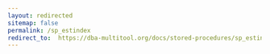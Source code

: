 ```yaml
---
layout: redirected
sitemap: false
permalink: /sp_estindex
redirect_to:  https://dba-multitool.org/docs/stored-procedures/sp_estindex/
---
```

